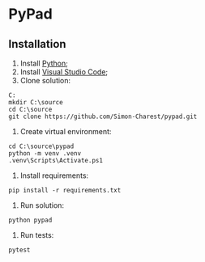 # PyPad

## Installation
1. Install [Python](https://www.python.org/downloads/);
1. Install [Visual Studio Code](https://code.visualstudio.com/download);
1. Clone solution:
```
C:
mkdir C:\source
cd C:\source
git clone https://github.com/Simon-Charest/pypad.git
```
1. Create virtual environment:
```
cd C:\source\pypad
python -m venv .venv
.venv\Scripts\Activate.ps1
```
1. Install requirements:
```
pip install -r requirements.txt
```
1. Run solution:
```
python pypad
```
1. Run tests:
```
pytest
```

